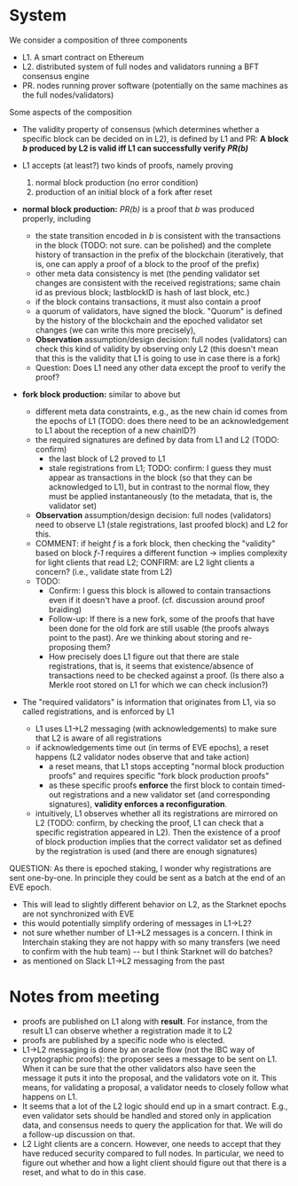 # System

We consider a composition of three components
- L1. A smart contract on Ethereum
- L2. distributed system of full nodes and validators running a BFT consensus engine
- PR. nodes running prover software (potentially on the same machines as the full nodes/validators)

Some aspects of the composition
- The validity property of consensus (which determines whether a specific block can be decided on in L2), is defined by L1 and PR: **A block _b_ produced by L2 is valid iff L1 can successfully verify _PR(b)_**
- L1 accepts (at least?) two kinds of proofs, namely proving
    1. normal block production (no error condition)
    2. production of an initial block of a fork after reset
- **normal block production:** _PR(b)_ is a proof that _b_ was produced properly, including
    - the state transition encoded in _b_ is consistent with the transactions in the block (TODO: not sure. can be polished) and the complete history of transaction in the prefix of the blockchain (iteratively, that is, one can apply a proof of a block to the proof of the prefix)
    - other meta data consistency is met (the pending validator set changes are consistent with the received registrations; same chain id as previous block; lastblockID is hash of last block, etc.)
    - if the block contains transactions, it must also contain a proof
    - a quorum of validators, have signed the block. "Quorum" is defined by the history of the blockchain and the epoched validator set changes (we can write this more precisely), 
    - **Observation** assumption/design decision: full nodes (validators) can check this kind of validity by observing only L2 (this doesn't mean that this is the validity that L1 is going to use in case there is a fork)
    - Question: Does L1 need any other data except the proof to verify the proof?
- **fork block production:** similar to above but
    - different meta data constraints, e.g., as the new chain id comes from the epochs of L1 (TODO: does there need to be an acknowledgement to L1 about the reception of a new chainID?)
    - the required signatures are defined by data from L1 and L2 (TODO: confirm) 
        - the last block of L2 proved to L1
        - stale registrations from L1; TODO: confirm: I guess they must appear as transactions in the block (so that they can be acknowledged to L1), but in contrast to the normal flow, they must be applied instantaneously (to the metadata, that is, the validator set)
    - **Observation** assumption/design decision: full nodes (validators) need to observe L1 (stale registrations, last proofed block) and L2 for this.
    - COMMENT: if height _f_ is a fork block, then checking the "validity" based on block _f-1_ requires a different function -> implies complexity for light clients that read L2; CONFIRM: are L2 light clients a concern? (i.e., validate state from L2)
    - TODO: 
        - Confirm: I guess this block is allowed to contain transactions even if it doesn't have a proof. (cf. discussion around proof braiding)
        - Follow-up: If there is a new fork, some of the proofs that have been done for the old fork are still usable (the proofs always point to the past). Are we thinking about storing and re-proposing them?
        - How precisely does L1 figure out that there are stale registrations, that is, it seems that existence/absence of transactions need to be checked against a proof. (Is there also a Merkle root stored on L1 for which we can check inclusion?)


- The "required validators" is information that originates from L1, via so called registrations, and is enforced by L1
    - L1 uses L1->L2 messaging (with acknowledgements) to make sure that L2 is aware of all registrations
    - if acknowledgements time out (in terms of EVE epochs), a reset happens (L2 validator nodes observe that and take action)
        - a reset means, that L1 stops accepting "normal block production proofs" and requires specific "fork block production proofs"
        - as these specific proofs **enforce** the first block to contain timed-out registrations and a new validator set (and corresponding signatures), **validity enforces a reconfiguration**.
    - intuitively, L1 observes whether all its registrations are mirrored on L2 (TODO: confirm, by checking the proof, L1 can check that a specific registration appeared in L2). Then the existence of a proof of block production implies that the correct validator set as defined by the registration is used (and there are enough signatures)

QUESTION: As there is epoched staking, I wonder why registrations are sent one-by-one. In principle they could be sent as a batch at the end of an EVE epoch. 

- This will lead to slightly different behavior on L2, as the Starknet epochs are not synchronized with EVE
- this would potentially simplify ordering of messages in L1->L2?
- not sure whether number of L1->L2 messages is a concern. I think in Interchain staking they are not happy with so many transfers (we need to confirm with the hub team) -- but I think Starknet will do batches?
- as mentioned on Slack L1->L2 messaging from the past


# Notes from meeting

- proofs are published on L1 along with **result**. For instance, from the result L1 can observe whether a registration made it to L2
- proofs are published by a specific node who is elected.
- L1->L2 messaging is done by an oracle flow (not the IBC way of cryptographic proofs): the proposer sees a message to be sent on L1. When it can be sure that the other validators also have seen the message it puts it into the proposal, and the validators vote on it. This means, for validating a proposal, a validator needs to closely follow what happens on L1.
- It seems that a lot of the L2 logic should end up in a smart contract. E.g., even validator sets should be handled and stored only in application data, and consensus needs to query the application for that. We will do a follow-up discussion on that.
- L2 Light clients are a concern. However, one needs to accept that they have reduced security compared to full nodes. In particular, we need to figure out whether and how a light client should figure out that there is a reset, and what to do in this case.